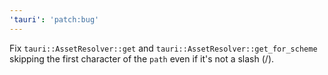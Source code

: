 ```yaml
---
'tauri': 'patch:bug'
---
```


Fix `tauri::AssetResolver::get` and `tauri::AssetResolver::get_for_scheme`
skipping the first character of the `path` even if it's not a slash (/).
